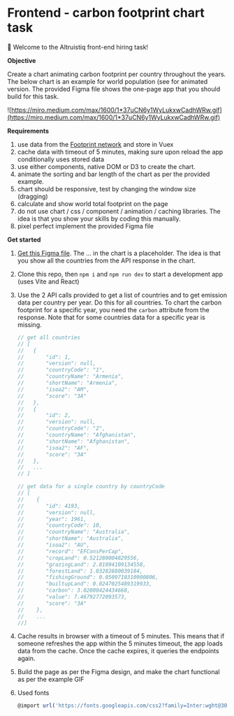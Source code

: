 # Frontend - carbon footprint chart task

👋 Welcome to the Altruistiq front-end hiring task! 

**Objective**

Create a chart animating carbon footprint per country throughout the years. The below chart is an example for world population (see for animated version. The provided Figma file shows the one-page app that you should build for this task.

![https://miro.medium.com/max/1600/1*37uCN6y1WyLukxwCadhWRw.gif](https://miro.medium.com/max/1600/1*37uCN6y1WyLukxwCadhWRw.gif)

**Requirements**

1. use data from the [Footprint network](https://data.footprintnetwork.org/#/api) and store in Vuex
2. cache data with timeout of 5 minutes, making sure upon reload the app conditionally uses stored data
3. use either components, native DOM or D3 to create the chart. 
4. animate the sorting and bar length of the chart as per the provided example. 
5. chart should be responsive, test by changing the window size (dragging)
6. calculate and show world total footprint on the page
7. do not use chart / css / component / animation / caching libraries. The idea is that you show your skills by coding this manually.
8. pixel perfect implement the provided Figma file

**Get started**

1. [Get this Figma file](https://www.figma.com/file/WJ1BvQzvFchIFxo67iIywi/Altruistiq-frontend-hiring-task). The ... in the chart is a placeholder. The idea is that you show all the countries from the API response in the chart.

1. Clone this repo, then `npm i` and `npm run dev` to start a development app (uses Vite and React)

2. Use the 2 API calls provided to get a list of countries and to get emission data per country per year. Do this for all countries. To chart the carbon footprint for a specific year, you need the `carbon` attribute from the response. Note that for some countries data for a specific year is missing.
  
   

    ```jsx
    // get all countries
    // [
    //   {
    //       "id": 1,
    //       "version": null,
    //       "countryCode": "1",
    //       "countryName": "Armenia",
    //       "shortName": "Armenia",
    //       "isoa2": "AM",
    //       "score": "3A"
    //   },
    //   {
    //       "id": 2,
    //       "version": null,
    //       "countryCode": "2",
    //       "countryName": "Afghanistan",
    //       "shortName": "Afghanistan",
    //       "isoa2": "AF",
    //       "score": "3A"
    //   },
    //   ...
    // ]  

    // get data for a single country by countryCode
    // [
    //    {
    //       "id": 4193,
    //       "version": null,
    //       "year": 1961,
    //       "countryCode": 10,
    //       "countryName": "Australia",
    //       "shortName": "Australia",
    //       "isoa2": "AU",
    //       "record": "EFConsPerCap",
    //       "cropLand": 0.521280004829556,
    //       "grazingLand": 2.81094109134558,
    //       "forestLand": 1.03202880039184,
    //       "fishingGround": 0.0509710310900806,
    //       "builtupLand": 0.0247025489319933,
    //       "carbon": 3.02800424434668,
    //       "value": 7.46792772093573,
    //       "score": "3A"
    //    },
    //    ...
    //]
    
    ```
    
2. Cache results in browser with a timeout of 5 minutes. This  means that if someone refreshes the app within the 5 minutes timeout, the app loads data from the cache. Once the cache expires, it queries the endpoints again.

3. Build the page as per the Figma design, and make the chart functional as per the example GIF

4. Used fonts
    
    ```jsx
    @import url('https://fonts.googleapis.com/css2?family=Inter:wght@300;400;500;600&display=swap');
    ```